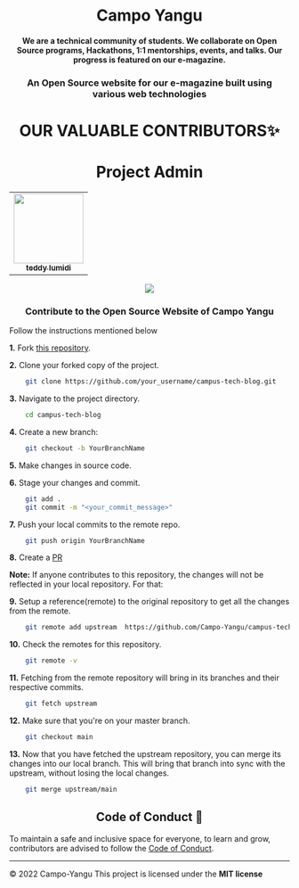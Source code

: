 <h1 align="center">Campo Yangu</h1>

<h4 align="center">We are a technical community of students.
We collaborate on Open Source programs, Hackathons, 1:1 mentorships, events,
 and talks.
Our progress is featured on our e-magazine.</h4>

<h3 align="center">An Open Source website for our e-magazine built using
 various web technologies</h3>

<h1 align=center> OUR VALUABLE CONTRIBUTORS✨ </h1>

<h1 align=center>Project Admin</h1>
<p align="center">
<table align="center">
	<tbody><tr>
		<td align="center"><a href="https://github.com/teddylumidi"><img alt="" src="https://avatars.githubusercontent.com/teddylumidi" width="125px;"><br><sub><b>teddy lumidi</b></sub></a><br></td> </a></td>
</tbody></table>

<a href="https://github.com/Campo-Yangu/campus-tech-blog/graphs/contributors">
	<img src="https://contrib.rocks/image?repo=Campo-Yangu/campus-tech-blog" />
</a>
</p>

<h3 align="center">Contribute to the Open Source Website of Campo Yangu</h3>

<p>Follow the instructions mentioned below</p>

**1.**  Fork [this repository](https://github.com/Campo-Yangu/campus-tech-blog.git).

**2.**  Clone your forked copy of the project.

```bash
	git clone https://github.com/your_username/campus-tech-blog.git
```

**3.** Navigate to the project directory.

```bash
	cd campus-tech-blog
```

**4.** Create a new branch:
```bash
	git checkout -b YourBranchName
```

**5.** Make changes in source code.

**6.** Stage your changes and commit.

```bash
	git add .
	git commit -m "<your_commit_message>"
```

**7.** Push your local commits to the remote repo.

```bash
	git push origin YourBranchName
```

**8.** Create a [PR](https://help.github.com/en/github/collaborating-with-issues-and-pull-requests/creating-a-pull-request)


**Note:** If anyone contributes to this repository, the changes will not be reflected in your local repository. For that:

**9.** Setup a reference(remote) to the original repository to get all the changes from the remote.

```bash
	git remote add upstream  https://github.com/Campo-Yangu/campus-tech-blog.git
```

**10.** Check the remotes for this repository.

```bash
	git remote -v
```

**11.** Fetching from the remote repository will bring in its branches and their respective commits.

```bash
	git fetch upstream
```

**12.** Make sure that you're on your master branch.

```bash
	git checkout main
```

**13.** Now that you have fetched the upstream repository, you can merge its changes into our local branch. This will bring that branch into sync with the upstream, without losing the local changes.

```bash
	git merge upstream/main
```

<h2 align="center"> Code of Conduct 📜</h2>

To maintain a safe and inclusive space for everyone, to learn and grow, contributors are advised to follow the [Code of Conduct](./CODE_OF_CONDUCT.md).

<hr>

© 2022 Campo-Yangu
This project is licensed under the **MIT license**

